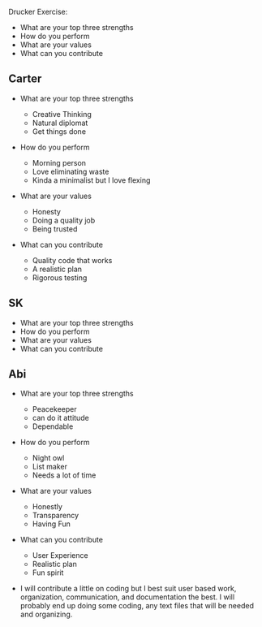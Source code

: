 Drucker Exercise: 
* What are your top three strengths
* How do you perform
* What are your values
* What can you contribute 

Carter
--------- 
* What are your top three strengths
	- Creative Thinking
	- Natural diplomat
	- Get things done

* How do you perform
	- Morning person
	- Love eliminating waste
	- Kinda a minimalist but I love flexing

* What are your values
	- Honesty
	- Doing a quality job
	- Being trusted
	
* What can you contribute
	- Quality code that works
	- A realistic plan
	- Rigorous testing

SK 
---------
* What are your top three strengths
* How do you perform
* What are your values
* What can you contribute 


Abi 
---------
* What are your top three strengths
	- Peacekeeper 
	- can do it attitude 
	- Dependable

* How do you perform
	- Night owl 
	- List maker 
	- Needs a lot of time

* What are your values
	- Honestly 
	- Transparency
	- Having Fun 

* What can you contribute 
	- User Experience  
	- Realistic plan 
	- Fun spirit 

* I will contribute a little on coding but I best suit user based work, organization, communication, and documentation the best. I will probably end up doing some coding, any text files that will be needed and organizing. 
